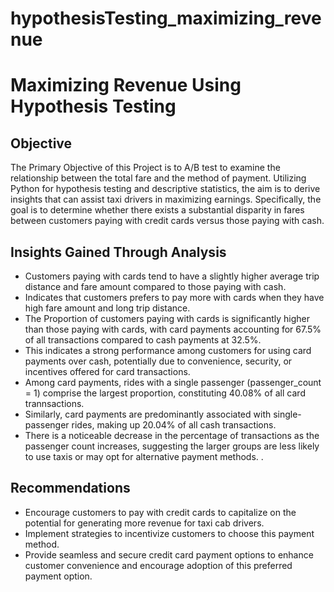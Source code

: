 # hypothesisTesting_maximizing_revenue

# Maximizing Revenue Using Hypothesis Testing

## Objective

The Primary Objective of  this Project is to A/B test to examine the relationship between the total fare and the method of payment. Utilizing Python for hypothesis testing and descriptive statistics, the aim is to derive insights that can assist taxi drivers in maximizing earnings. Specifically, the goal is to determine whether there exists a substantial disparity in fares between customers paying with credit cards versus those paying with cash.

## Insights Gained Through Analysis

+ Customers paying with cards tend to have a slightly higher average trip distance and fare amount compared to those paying with cash.
+ Indicates that customers prefers to pay more with cards when they have high fare amount and long trip distance.
+ The Proportion of customers paying with cards is significantly higher than those paying with cards, with card payments accounting for 67.5% of all transactions compared to cash payments at 32.5%.
+ This indicates a strong performance among customers for using card payments over cash, potentially due to convenience, security, or incentives offered for card transactions.
+ Among card payments, rides with a single passenger (passenger_count = 1) comprise the largest proportion, constituting 40.08% of all card trannsactions.
+ Similarly, card payments are predominantly associated with single-passenger rides, making up 20.04% of all cash transactions.
+  There is a noticeable decrease in the percentage of transactions as the passenger count increases, suggesting the larger groups are less likely to use taxis or may opt for alternative payment methods. .

## Recommendations 

+ Encourage customers to pay with credit cards to capitalize on the potential for generating more revenue for taxi cab drivers.
+ Implement strategies to incentivize customers to choose this payment method.
+ Provide seamless and secure credit card payment options to enhance customer convenience and encourage adoption of this preferred payment option. 





 
